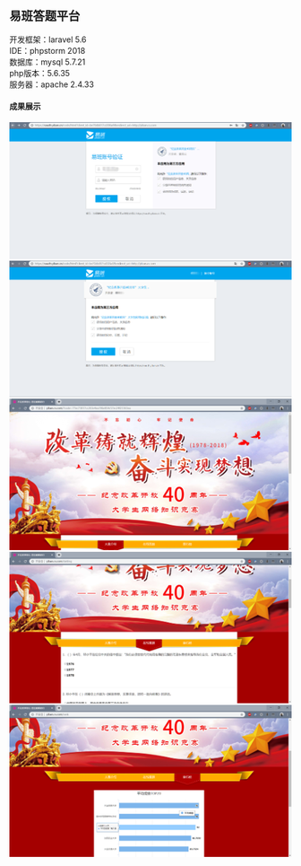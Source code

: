 ## 易班答题平台

开发框架：laravel 5.6  
IDE：phpstorm 2018  
数据库：mysql 5.7.21  
php版本：5.6.35  
服务器：apache 2.4.33  
#### 成果展示
![调取易班官方身份验证](https://raw.githubusercontent.com/cdlink/yiban/master/resources/%E6%88%90%E6%9E%9C%E5%B1%95%E7%A4%BA/%E5%B1%95%E7%A4%BA%20%281%29.png)
![易班授权页面](https://raw.githubusercontent.com/cdlink/yiban/master/resources/%E6%88%90%E6%9E%9C%E5%B1%95%E7%A4%BA/%E5%B1%95%E7%A4%BA%20%282%29.png)
![首页展示](https://raw.githubusercontent.com/cdlink/yiban/master/resources/%E6%88%90%E6%9E%9C%E5%B1%95%E7%A4%BA/%E5%B1%95%E7%A4%BA%20%283%29.png)
![答题页](https://raw.githubusercontent.com/cdlink/yiban/master/resources/%E6%88%90%E6%9E%9C%E5%B1%95%E7%A4%BA/%E5%B1%95%E7%A4%BA%20%286%29.png)
![高校排名页](https://raw.githubusercontent.com/cdlink/yiban/master/resources/%E6%88%90%E6%9E%9C%E5%B1%95%E7%A4%BA/%E5%B1%95%E7%A4%BA%20%287%29.png)
